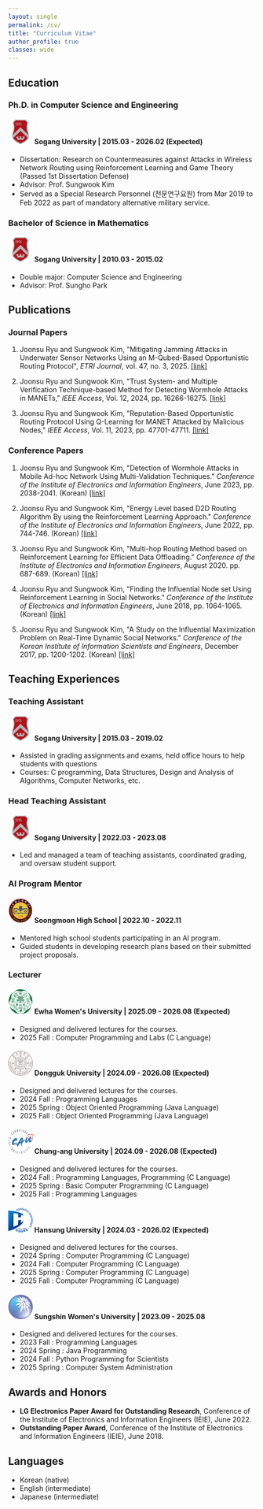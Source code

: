```yaml
---
layout: single
permalink: /cv/
title: "Curriculum Vitae"
author_profile: true
classes: wide
---
```


## Education
### Ph.D. in Computer Science and Engineering
#### <img src="\assets\sogang.png" width=50 height=50> **Sogang University** | 2015.03 - 2026.02 (Expected)
- Dissertation: Research on Countermeasures against Attacks in Wireless Network Routing using Reinforcement Learning and Game Theory (Passed 1st Dissertation Defense)
- Advisor: Prof. Sungwook Kim
- Served as a Special Research Personnel (전문연구요원) from Mar 2019 to Feb 2022 as part of mandatory alternative military service.

### Bachelor of Science in Mathematics
#### <img src="\assets\sogang.png" width=50 height=50> **Sogang University** | 2010.03 - 2015.02
- Double major: Computer Science and Engineering
- Advisor: Prof. Sungho Park

## Publications
### Journal Papers
1. Joonsu Ryu and Sungwook Kim, "Mitigating Jamming Attacks in Underwater Sensor Networks Using an M-Qubed-Based Opportunistic Routing Protocol", *ETRI Journal*, vol. 47, no. 3, 2025. [[link]](https://onlinelibrary.wiley.com/doi/full/10.4218/etrij.2023-0526)

2. Joonsu Ryu and Sungwook Kim, "Trust System- and Multiple Verification Technique-based Method for Detecting Wormhole Attacks in MANETs," *IEEE Access*, Vol. 12, 2024, pp. 16266-16275. [[link]](https://ieeexplore.ieee.org/document/10403892)

3. Joonsu Ryu and Sungwook Kim, "Reputation-Based Opportunistic Routing Protocol Using Q-Learning for MANET Attacked by Malicious Nodes," *IEEE Access*, Vol. 11, 2023, pp. 47701-47711. [[link]](https://ieeexplore.ieee.org/document/10038554)

### Conference Papers
1. Joonsu Ryu and Sungwook Kim, "Detection of Wormhole Attacks in Mobile Ad-hoc Network Using Multi-Validation Techniques." *Conference of the Institute of Electronics and Information Engineers*, June 2023, pp. 2038-2041. (Korean) [[link]](https://www.dbpia.co.kr/journal/articleDetail?nodeId=NODE11522580)

2. Joonsu Ryu and Sungwook Kim, "Energy Level based D2D Routing Algorithm By using the Reinforcement Learning Approach." *Conference of the Institute of Electronics and Information Engineers*, June 2022, pp. 744-746. (Korean) [[link]](https://www.dbpia.co.kr/journal/articleDetail?nodeId=NODE11132455)

3. Joonsu Ryu and Sungwook Kim, "Multi-hop Routing Method based on Reinforcement Learning for Efficient Data Offloading." *Conference of the Institute of Electronics and Information Engineers*, August 2020. pp. 687-689. (Korean) [[link]](https://www.dbpia.co.kr/journal/articleDetail?nodeId=NODE10447955)

4. Joonsu Ryu and Sungwook Kim, "Finding the Influential Node set Using Reinforcement Learning in Social Networks." *Conference of the Institute of Electronics and Information Engineers*, June 2018, pp. 1064-1065. (Korean) [[link]](https://www.dbpia.co.kr/journal/articleDetail?nodeId=NODE07515957)

5. Joonsu Ryu and Sungwook Kim, "A Study on the Influential Maximization Problem on Real-Time Dynamic Social Networks." *Conference of the Korean Institute of Information Scientists and Engineers*, December 2017, pp. 1200-1202. (Korean) [[link]](https://www.dbpia.co.kr/journal/articleDetail?nodeId=NODE07322440)

## Teaching Experiences
### Teaching Assistant
#### <img src="\assets\sogang.png" width=50 height=50> **Sogang University** | 2015.03 - 2019.02
- Assisted in grading assignments and exams, held office hours to help students with questions
- Courses: C programming, Data Structures, Design and Analysis of Algorithms, Computer Networks, etc.

### Head Teaching Assistant
#### <img src="\assets\sogang.png" width=50 height=50> **Sogang University** | 2022.03 - 2023.08
- Led and managed a team of teaching assistants, coordinated grading, and oversaw student support.

### AI Program Mentor
#### <img src="\assets\soongmoon.png" width=50 height=50> **Soongmoon High School** | 2022.10 - 2022.11
- Mentored high school students participating in an AI program.
- Guided students in developing research plans based on their submitted project proposals.

### Lecturer
#### <img src="\assets\ewha.png" width=50 height=50> **Ewha Women's University** | 2025.09 - 2026.08 (Expected)
- Designed and delivered lectures for the courses.
- 2025 Fall : Computer Programming and Labs (C Language)

#### <img src="\assets\dongguk.png" width=50 height=50> **Dongguk University** | 2024.09 - 2026.08 (Expected)
- Designed and delivered lectures for the courses.
- 2024 Fall : Programming Languages
- 2025 Spring : Object Oriented Programming (Java Language)
- 2025 Fall : Object Oriented Programming (Java Language)

#### <img src="\assets\chungang.png" width=50 height=50> **Chung-ang University** | 2024.09 - 2026.08 (Expected)
- Designed and delivered lectures for the courses.
- 2024 Fall : Programming Languages, Programming (C Language)
- 2025 Spring : Basic Computer Programming (C Language)
- 2025 Fall : Programming Languages

#### <img src="\assets\hansung.png" width=50 height=50> **Hansung University** | 2024.03 - 2026.02 (Expected)
- Designed and delivered lectures for the courses.
- 2024 Spring : Computer Programming (C Language)
- 2024 Fall : Computer Programming (C Language)
- 2025 Spring : Computer Programming (C Language)
- 2025 Fall : Computer Programming (C Language)

#### <img src="\assets\sungshin.png" width=50 height=50> **Sungshin Women's University** | 2023.09 - 2025.08
- Designed and delivered lectures for the courses.
- 2023 Fall : Programming Languages
- 2024 Spring : Java Programming
- 2024 Fall : Python Programming for Scientists
- 2025 Spring : Computer System Administration

## Awards and Honors
- **LG Electronics Paper Award for Outstanding Research**, Conference of the Institute of Electronics and Information Engineers (IEIE), June 2022.
- **Outstanding Paper Award**, Conference of the Institute of Electronics and Information Engineers (IEIE), June 2018.

## Languages
- Korean (native)
- English (intermediate)
- Japanese (intermediate)